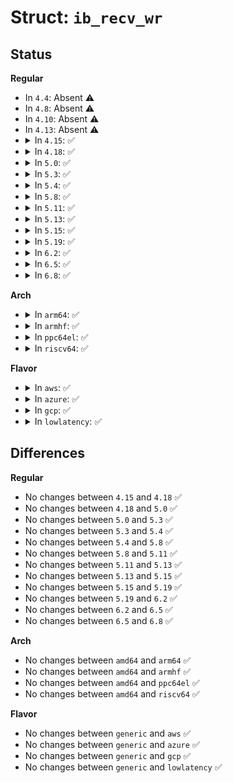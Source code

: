 # Struct: <code>ib_recv_wr</code>

## Status
<b>Regular</b>
<ul>
<li>
In <code>4.4</code>: Absent ⚠️
</li>
<li>
In <code>4.8</code>: Absent ⚠️
</li>
<li>
In <code>4.10</code>: Absent ⚠️
</li>
<li>
In <code>4.13</code>: Absent ⚠️
</li>
<li>
<details>
<summary>In <code>4.15</code>: ✅</summary>

```c
struct ib_recv_wr {
    struct ib_recv_wr *next;
    u64 wr_id;
    struct ib_cqe *wr_cqe;
    struct ib_sge *sg_list;
    int num_sge;
};
```
</details>
</li>
<li>
<details>
<summary>In <code>4.18</code>: ✅</summary>

```c
struct ib_recv_wr {
    struct ib_recv_wr *next;
    u64 wr_id;
    struct ib_cqe *wr_cqe;
    struct ib_sge *sg_list;
    int num_sge;
};
```
</details>
</li>
<li>
<details>
<summary>In <code>5.0</code>: ✅</summary>

```c
struct ib_recv_wr {
    struct ib_recv_wr *next;
    u64 wr_id;
    struct ib_cqe *wr_cqe;
    struct ib_sge *sg_list;
    int num_sge;
};
```
</details>
</li>
<li>
<details>
<summary>In <code>5.3</code>: ✅</summary>

```c
struct ib_recv_wr {
    struct ib_recv_wr *next;
    u64 wr_id;
    struct ib_cqe *wr_cqe;
    struct ib_sge *sg_list;
    int num_sge;
};
```
</details>
</li>
<li>
<details>
<summary>In <code>5.4</code>: ✅</summary>

```c
struct ib_recv_wr {
    struct ib_recv_wr *next;
    u64 wr_id;
    struct ib_cqe *wr_cqe;
    struct ib_sge *sg_list;
    int num_sge;
};
```
</details>
</li>
<li>
<details>
<summary>In <code>5.8</code>: ✅</summary>

```c
struct ib_recv_wr {
    struct ib_recv_wr *next;
    u64 wr_id;
    struct ib_cqe *wr_cqe;
    struct ib_sge *sg_list;
    int num_sge;
};
```
</details>
</li>
<li>
<details>
<summary>In <code>5.11</code>: ✅</summary>

```c
struct ib_recv_wr {
    struct ib_recv_wr *next;
    u64 wr_id;
    struct ib_cqe *wr_cqe;
    struct ib_sge *sg_list;
    int num_sge;
};
```
</details>
</li>
<li>
<details>
<summary>In <code>5.13</code>: ✅</summary>

```c
struct ib_recv_wr {
    struct ib_recv_wr *next;
    u64 wr_id;
    struct ib_cqe *wr_cqe;
    struct ib_sge *sg_list;
    int num_sge;
};
```
</details>
</li>
<li>
<details>
<summary>In <code>5.15</code>: ✅</summary>

```c
struct ib_recv_wr {
    struct ib_recv_wr *next;
    u64 wr_id;
    struct ib_cqe *wr_cqe;
    struct ib_sge *sg_list;
    int num_sge;
};
```
</details>
</li>
<li>
<details>
<summary>In <code>5.19</code>: ✅</summary>

```c
struct ib_recv_wr {
    struct ib_recv_wr *next;
    u64 wr_id;
    struct ib_cqe *wr_cqe;
    struct ib_sge *sg_list;
    int num_sge;
};
```
</details>
</li>
<li>
<details>
<summary>In <code>6.2</code>: ✅</summary>

```c
struct ib_recv_wr {
    struct ib_recv_wr *next;
    u64 wr_id;
    struct ib_cqe *wr_cqe;
    struct ib_sge *sg_list;
    int num_sge;
};
```
</details>
</li>
<li>
<details>
<summary>In <code>6.5</code>: ✅</summary>

```c
struct ib_recv_wr {
    struct ib_recv_wr *next;
    u64 wr_id;
    struct ib_cqe *wr_cqe;
    struct ib_sge *sg_list;
    int num_sge;
};
```
</details>
</li>
<li>
<details>
<summary>In <code>6.8</code>: ✅</summary>

```c
struct ib_recv_wr {
    struct ib_recv_wr *next;
    u64 wr_id;
    struct ib_cqe *wr_cqe;
    struct ib_sge *sg_list;
    int num_sge;
};
```
</details>
</li>
</ul>
<b>Arch</b>
<ul>
<li>
<details>
<summary>In <code>arm64</code>: ✅</summary>

```c
struct ib_recv_wr {
    struct ib_recv_wr *next;
    u64 wr_id;
    struct ib_cqe *wr_cqe;
    struct ib_sge *sg_list;
    int num_sge;
};
```
</details>
</li>
<li>
<details>
<summary>In <code>armhf</code>: ✅</summary>

```c
struct ib_recv_wr {
    struct ib_recv_wr *next;
    u64 wr_id;
    struct ib_cqe *wr_cqe;
    struct ib_sge *sg_list;
    int num_sge;
};
```
</details>
</li>
<li>
<details>
<summary>In <code>ppc64el</code>: ✅</summary>

```c
struct ib_recv_wr {
    struct ib_recv_wr *next;
    u64 wr_id;
    struct ib_cqe *wr_cqe;
    struct ib_sge *sg_list;
    int num_sge;
};
```
</details>
</li>
<li>
<details>
<summary>In <code>riscv64</code>: ✅</summary>

```c
struct ib_recv_wr {
    struct ib_recv_wr *next;
    u64 wr_id;
    struct ib_cqe *wr_cqe;
    struct ib_sge *sg_list;
    int num_sge;
};
```
</details>
</li>
</ul>
<b>Flavor</b>
<ul>
<li>
<details>
<summary>In <code>aws</code>: ✅</summary>

```c
struct ib_recv_wr {
    struct ib_recv_wr *next;
    u64 wr_id;
    struct ib_cqe *wr_cqe;
    struct ib_sge *sg_list;
    int num_sge;
};
```
</details>
</li>
<li>
<details>
<summary>In <code>azure</code>: ✅</summary>

```c
struct ib_recv_wr {
    struct ib_recv_wr *next;
    u64 wr_id;
    struct ib_cqe *wr_cqe;
    struct ib_sge *sg_list;
    int num_sge;
};
```
</details>
</li>
<li>
<details>
<summary>In <code>gcp</code>: ✅</summary>

```c
struct ib_recv_wr {
    struct ib_recv_wr *next;
    u64 wr_id;
    struct ib_cqe *wr_cqe;
    struct ib_sge *sg_list;
    int num_sge;
};
```
</details>
</li>
<li>
<details>
<summary>In <code>lowlatency</code>: ✅</summary>

```c
struct ib_recv_wr {
    struct ib_recv_wr *next;
    u64 wr_id;
    struct ib_cqe *wr_cqe;
    struct ib_sge *sg_list;
    int num_sge;
};
```
</details>
</li>
</ul>

## Differences
<b>Regular</b>
<ul>
<li>
No changes between <code>4.15</code> and <code>4.18</code> ✅
</li>
<li>
No changes between <code>4.18</code> and <code>5.0</code> ✅
</li>
<li>
No changes between <code>5.0</code> and <code>5.3</code> ✅
</li>
<li>
No changes between <code>5.3</code> and <code>5.4</code> ✅
</li>
<li>
No changes between <code>5.4</code> and <code>5.8</code> ✅
</li>
<li>
No changes between <code>5.8</code> and <code>5.11</code> ✅
</li>
<li>
No changes between <code>5.11</code> and <code>5.13</code> ✅
</li>
<li>
No changes between <code>5.13</code> and <code>5.15</code> ✅
</li>
<li>
No changes between <code>5.15</code> and <code>5.19</code> ✅
</li>
<li>
No changes between <code>5.19</code> and <code>6.2</code> ✅
</li>
<li>
No changes between <code>6.2</code> and <code>6.5</code> ✅
</li>
<li>
No changes between <code>6.5</code> and <code>6.8</code> ✅
</li>
</ul>
<b>Arch</b>
<ul>
<li>
No changes between <code>amd64</code> and <code>arm64</code> ✅
</li>
<li>
No changes between <code>amd64</code> and <code>armhf</code> ✅
</li>
<li>
No changes between <code>amd64</code> and <code>ppc64el</code> ✅
</li>
<li>
No changes between <code>amd64</code> and <code>riscv64</code> ✅
</li>
</ul>
<b>Flavor</b>
<ul>
<li>
No changes between <code>generic</code> and <code>aws</code> ✅
</li>
<li>
No changes between <code>generic</code> and <code>azure</code> ✅
</li>
<li>
No changes between <code>generic</code> and <code>gcp</code> ✅
</li>
<li>
No changes between <code>generic</code> and <code>lowlatency</code> ✅
</li>
</ul>

